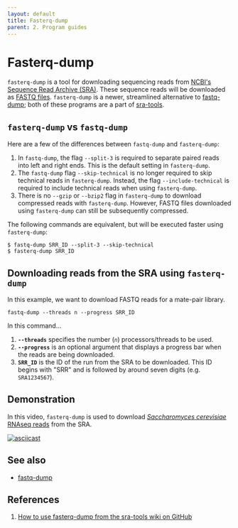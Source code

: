 ```yaml
---
layout: default
title: Fasterq-dump
parent: 2. Program guides
---
```


# Fasterq-dump

`fasterq-dump` is a tool for downloading sequencing reads from [NCBI's Sequence Read Archive (SRA)](https://www.ncbi.nlm.nih.gov/sra).
These sequence reads will be downloaded as [FASTQ files](file_formats.md#fastq).
`fasterq-dump` is a newer, streamlined alternative to [fastq-dump](fastq-dump.md); both of these programs are a part of [sra-tools](https://anaconda.org/bioconda/sra-tools).

## `fasterq-dump` vs `fastq-dump`

Here are a few of the differences between `fastq-dump` and `fasterq-dump`:

1. In `fastq-dump`, the flag `--split-3` is required to separate paired reads into left and right ends. This is the default setting in `fasterq-dump`.
2. The `fastq-dump` flag `--skip-technical` is no longer required to skip technical reads in `fasterq-dump`. Instead, the flag `--include-technical` is required to include technical reads when using `fasterq-dump`.
3. There is no `--gzip` or `--bzip2` flag in `fasterq-dump` to download compressed reads with `fasterq-dump`. However, FASTQ files downloaded using `fasterq-dump` can still be subsequently compressed.

The following commands are equivalent, but will be executed faster using `fasterq-dump`:

```
$ fastq-dump SRR_ID --split-3 --skip-technical
$ fasterq-dump SRR_ID
```

## Downloading reads from the SRA using `fasterq-dump`

In this example, we want to download FASTQ reads for a mate-pair library.

```
fastq-dump --threads n --progress SRR_ID
```

In this command...

1. **`--threads`** specifies the number (*`n`*) processors/threads to be used.
2. **`--progress`** is an optional argument that displays a progress bar when the reads are being downloaded.
3. **`SRR_ID`** is the ID of the run from the SRA to be downloaded. This ID begins with "SRR" and is followed by around seven digits (e.g. `SRA1234567`).

## Demonstration

In this video, `fasterq-dump` is used to download [*Saccharomyces cerevisiae* RNAseq reads](https://www.ncbi.nlm.nih.gov/sra/SRR11462797) from the SRA.

[![asciicast](https://asciinema.org/a/316273.svg)](https://asciinema.org/a/316273?autoplay=1)

## See also

- [fastq-dump](fastq-dump.md)

## References

1. [How to use fasterq-dump from the sra-tools wiki on GitHub](https://github.com/ncbi/sra-tools/wiki/HowTo:-fasterq-dump)
